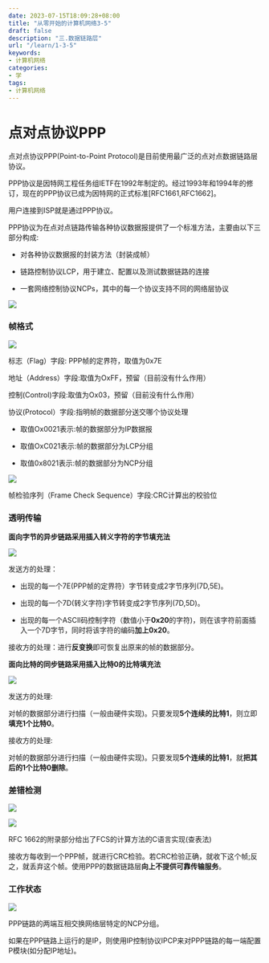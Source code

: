 ```yaml
---
date: 2023-07-15T18:09:28+08:00
title: "从零开始的计算机网络3-5"
draft: false
description: "三.数据链路层"
url: "/learn/1-3-5"
keywords:
- 计算机网络
categories:
- 学
tags:
- 计算机网络
---
```


# 点对点协议PPP

点对点协议PPP(Point-to-Point Protocol)是目前使用最广泛的点对点数据链路层协议。

PPP协议是因特网工程任务组IETF在1992年制定的。经过1993年和1994年的修订，现在的PPP协议已成为因特网的正式标准[RFC1661,RFC1662]。

用户连接到ISP就是通过PPP协议。

PPP协议为在点对点链路传输各种协议数据报提供了一个标准方法，主要由以下三部分构成:

- 对各种协议数据报的封装方法（封装成帧）

- 链路控制协议LCP，用于建立、配置以及测试数据链路的连接

- 一套网络控制协议NCPs，其中的每一个协议支持不同的网络层协议

![](https://img.0pt.im/computernet/3-5/3-5-1.png)

### 帧格式

![](https://img.0pt.im/computernet/3-5/3-5-2.png)

标志（Flag）字段: PPP帧的定界符，取值为0x7E

地址（Address）字段:取值为OxFF，预留（目前没有什么作用）

控制(Control)字段:取值为Ox03，预留（目前没有什么作用）

协议(Protocol）字段:指明帧的数据部分送交哪个协议处理

- 取值Ox0021表示:帧的数据部分为IP数据报

- 取值OxC021表示:帧的数据部分为LCP分组

- 取值0x8021表示:帧的数据部分为NCP分组

![](https://img.0pt.im/computernet/3-5/3-5-3.png)

帧检验序列（Frame Check Sequence）字段:CRC计算出的校验位

### 透明传输

**面向字节的异步链路采用插入转义字符的字节填充法**

![](https://img.0pt.im/computernet/3-5/3-5-4.png)

发送方的处理：

- 出现的每一个7E(PPP帧的定界符）字节转变成2字节序列(7D,5E)。

- 出现的每一个7D(转义字符)字节转变成2字节序列(7D,5D)。

- 出现的每一个ASCII码控制字符（数值小于**0x20**的字符)，则在该字符前面插入一个7D字节，同时将该字符的编码**加上0x20**。

接收方的处理：进行**反变换**即可恢复出原来的帧的数据部分。

**面向比特的同步链路采用插入比特0的比特填充法**

![](https://img.0pt.im/computernet/3-5/3-5-5.png)

发送方的处理:

对帧的数据部分进行扫描（一般由硬件实现)。只要发现**5个连续的比特1**，则立即**填充1个比特0**。

接收方的处理:

对帧的数据部分进行扫描（一般由硬件实现)。只要发现**5个连续的比特1**，就**把其后的1个比特0删除**。

### 差错检测

![](https://img.0pt.im/computernet/3-5/3-5-6.png)

![](https://img.0pt.im/computernet/3-5/3-5-7.png)

RFC 1662的附录部分给出了FCS的计算方法的C语言实现(查表法)

接收方每收到一个PPP帧，就进行CRC检验。若CRC检验正确，就收下这个帧;反之，就丢弃这个帧。使用PPP的数据链路层**向上不提供可靠传输服务**。

### 工作状态

![](https://img.0pt.im/computernet/3-5/3-5-8.png)

PPP链路的两端互相交换网络层特定的NCP分组。

如果在PPP链路上运行的是IP，则使用IP控制协议IPCP来对PPP链路的每一端配置P模块(如分配IP地址)。
